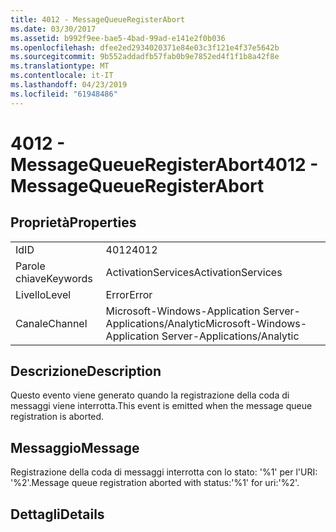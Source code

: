 ```yaml
---
title: 4012 - MessageQueueRegisterAbort
ms.date: 03/30/2017
ms.assetid: b992f9ee-bae5-4bad-99ad-e141e2f0b036
ms.openlocfilehash: dfee2ed2934020371e84e03c3f121e4f37e5642b
ms.sourcegitcommit: 9b552addadfb57fab0b9e7852ed4f1f1b8a42f8e
ms.translationtype: MT
ms.contentlocale: it-IT
ms.lasthandoff: 04/23/2019
ms.locfileid: "61948486"
---
```

# <a name="4012---messagequeueregisterabort"></a><span data-ttu-id="99551-102">4012 - MessageQueueRegisterAbort</span><span class="sxs-lookup"><span data-stu-id="99551-102">4012 - MessageQueueRegisterAbort</span></span>
## <a name="properties"></a><span data-ttu-id="99551-103">Proprietà</span><span class="sxs-lookup"><span data-stu-id="99551-103">Properties</span></span>  
  
|||  
|-|-|  
|<span data-ttu-id="99551-104">Id</span><span class="sxs-lookup"><span data-stu-id="99551-104">ID</span></span>|<span data-ttu-id="99551-105">4012</span><span class="sxs-lookup"><span data-stu-id="99551-105">4012</span></span>|  
|<span data-ttu-id="99551-106">Parole chiave</span><span class="sxs-lookup"><span data-stu-id="99551-106">Keywords</span></span>|<span data-ttu-id="99551-107">ActivationServices</span><span class="sxs-lookup"><span data-stu-id="99551-107">ActivationServices</span></span>|  
|<span data-ttu-id="99551-108">Livello</span><span class="sxs-lookup"><span data-stu-id="99551-108">Level</span></span>|<span data-ttu-id="99551-109">Error</span><span class="sxs-lookup"><span data-stu-id="99551-109">Error</span></span>|  
|<span data-ttu-id="99551-110">Canale</span><span class="sxs-lookup"><span data-stu-id="99551-110">Channel</span></span>|<span data-ttu-id="99551-111">Microsoft-Windows-Application Server-Applications/Analytic</span><span class="sxs-lookup"><span data-stu-id="99551-111">Microsoft-Windows-Application Server-Applications/Analytic</span></span>|  
  
## <a name="description"></a><span data-ttu-id="99551-112">Descrizione</span><span class="sxs-lookup"><span data-stu-id="99551-112">Description</span></span>  
 <span data-ttu-id="99551-113">Questo evento viene generato quando la registrazione della coda di messaggi viene interrotta.</span><span class="sxs-lookup"><span data-stu-id="99551-113">This event is emitted when the message queue registration is aborted.</span></span>  
  
## <a name="message"></a><span data-ttu-id="99551-114">Messaggio</span><span class="sxs-lookup"><span data-stu-id="99551-114">Message</span></span>  
 <span data-ttu-id="99551-115">Registrazione della coda di messaggi interrotta con lo stato: '%1' per l'URI: '%2'.</span><span class="sxs-lookup"><span data-stu-id="99551-115">Message queue registration aborted with status:'%1' for uri:'%2'.</span></span>  
  
## <a name="details"></a><span data-ttu-id="99551-116">Dettagli</span><span class="sxs-lookup"><span data-stu-id="99551-116">Details</span></span>
